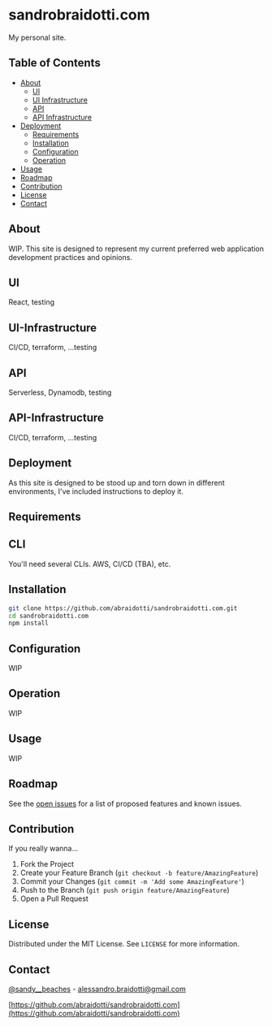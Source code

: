 # sandrobraidotti.com

My personal site.

## Table of Contents

- [About](#About)
  - [UI](#UI)
  - [UI Infrastructure](#UI-Infrastructure)
  - [API](#API)
  - [API Infrastructure](#API-Infrastructure)
- [Deployment](#Deployment)
  - [Requirements](#Requirements)
  - [Installation](#Installation)
  - [Configuration](#Configuration)
  - [Operation](#Operation)
- [Usage](#Usage)
- [Roadmap](#Roadmap)
- [Contribution](#Contribution)
- [License](#License)
- [Contact](#Contact)

## About

WIP.
This site is designed to represent my current preferred web application development practices and opinions.

## UI

React, testing

## UI-Infrastructure

CI/CD, terraform, ...testing

## API

Serverless, Dynamodb, testing

## API-Infrastructure

CI/CD, terraform, ...testing

## Deployment

As this site is designed to be stood up and torn down in different environments, I've included instructions to deploy it.

## Requirements

## CLI

You'll need several CLIs. AWS, CI/CD (TBA), etc.

## Installation

```bash
git clone https://github.com/abraidotti/sandrobraidotti.com.git
cd sandrobraidotti.com
npm install
```

## Configuration

WIP

## Operation

WIP

## Usage

WIP

## Roadmap

See the [open issues](https://github.com/abraidotti/sandrobraidotti.com/issues) for a list of proposed features and known issues.

## Contribution

If you really wanna...

1. Fork the Project
2. Create your Feature Branch (`git checkout -b feature/AmazingFeature`)
3. Commit your Changes (`git commit -m 'Add some AmazingFeature'`)
4. Push to the Branch (`git push origin feature/AmazingFeature`)
5. Open a Pull Request

## License

Distributed under the MIT License. See `LICENSE` for more information.

## Contact

[@sandy__beaches](https://twitter.com/sandy__beaches) - alessandro.braidotti@gmail.com

[https://github.com/abraidotti/sandrobraidotti.com](https://github.com/abraidotti/sandrobraidotti.com)
